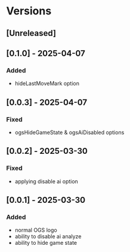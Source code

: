 # Versions

## [Unreleased]

## [0.1.0] - 2025-04-07
### Added
- hideLastMoveMark option

## [0.0.3] - 2025-04-07
### Fixed
- ogsHideGameState & ogsAiDisabled options

## [0.0.2] - 2025-03-30
### Fixed
- applying disable ai option

## [0.0.1] - 2025-03-30
### Added
- normal OGS logo
- ability to disable ai analyze
- ability to hide game state
